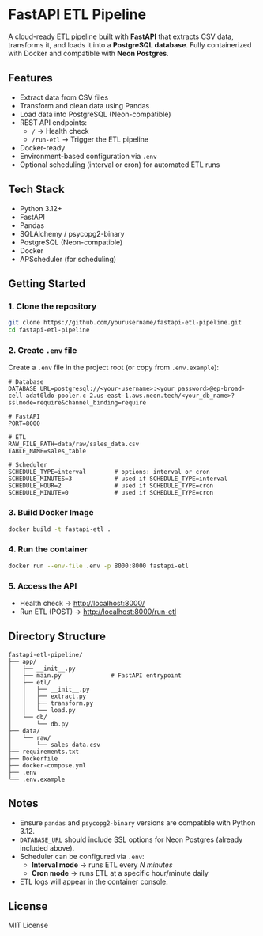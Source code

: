 # FastAPI ETL Pipeline

A cloud-ready ETL pipeline built with **FastAPI** that extracts CSV data, transforms it, and loads it into a **PostgreSQL database**. Fully containerized with Docker and compatible with **Neon Postgres**.

## Features

- Extract data from CSV files
- Transform and clean data using Pandas
- Load data into PostgreSQL (Neon-compatible)
- REST API endpoints:
  - `/` → Health check
  - `/run-etl` → Trigger the ETL pipeline
- Docker-ready
- Environment-based configuration via `.env`
- Optional scheduling (interval or cron) for automated ETL runs

## Tech Stack

- Python 3.12+
- FastAPI
- Pandas
- SQLAlchemy / psycopg2-binary
- PostgreSQL (Neon-compatible)
- Docker
- APScheduler (for scheduling)

## Getting Started

### 1. Clone the repository

```bash
git clone https://github.com/yourusername/fastapi-etl-pipeline.git
cd fastapi-etl-pipeline
```

### 2. Create `.env` file

Create a `.env` file in the project root (or copy from `.env.example`):

```env
# Database
DATABASE_URL=postgresql://<your-username>:<your password>@ep-broad-cell-adat0ldo-pooler.c-2.us-east-1.aws.neon.tech/<your_db_name>?sslmode=require&channel_binding=require

# FastAPI
PORT=8000

# ETL
RAW_FILE_PATH=data/raw/sales_data.csv
TABLE_NAME=sales_table

# Scheduler
SCHEDULE_TYPE=interval        # options: interval or cron
SCHEDULE_MINUTES=3            # used if SCHEDULE_TYPE=interval
SCHEDULE_HOUR=2               # used if SCHEDULE_TYPE=cron
SCHEDULE_MINUTE=0             # used if SCHEDULE_TYPE=cron
```

### 3. Build Docker Image

```bash
docker build -t fastapi-etl .
```

### 4. Run the container

```bash
docker run --env-file .env -p 8000:8000 fastapi-etl
```

### 5. Access the API

- Health check → [http://localhost:8000/](http://localhost:8000/)
- Run ETL (POST) → [http://localhost:8000/run-etl](http://localhost:8000/run-etl)

## Directory Structure

```
fastapi-etl-pipeline/
├── app/
│   ├── __init__.py
│   ├── main.py              # FastAPI entrypoint
│   ├── etl/
│   │   ├── __init__.py
│   │   ├── extract.py
│   │   ├── transform.py
│   │   └── load.py
│   └── db/
│       └── db.py
├── data/
│   └── raw/
│       └── sales_data.csv
├── requirements.txt
├── Dockerfile
├── docker-compose.yml
├── .env
└── .env.example
```

## Notes

- Ensure `pandas` and `psycopg2-binary` versions are compatible with Python 3.12.
- `DATABASE_URL` should include SSL options for Neon Postgres (already included above).
- Scheduler can be configured via `.env`:
  - **Interval mode** → runs ETL every _N minutes_
  - **Cron mode** → runs ETL at a specific hour/minute daily
- ETL logs will appear in the container console.

## License

MIT License
